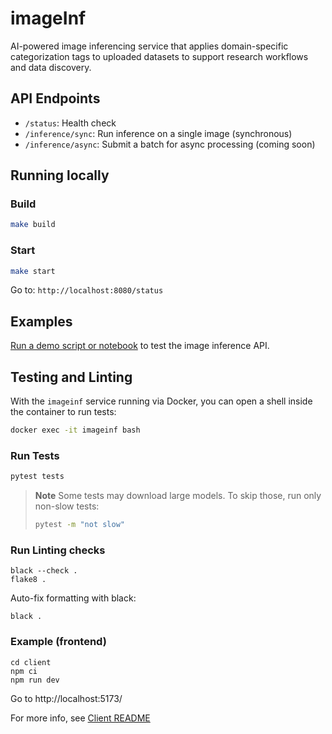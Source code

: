 # imageInf

AI-powered image inferencing service that applies domain-specific categorization tags to
uploaded datasets to support research workflows and data discovery.

## API Endpoints

- `/status`: Health check
- `/inference/sync`: Run inference on a single image (synchronous)
- `/inference/async`: Submit a batch for async processing (coming soon)

## Running locally

### Build

```bash
make build
```

### Start

```bash
make start
```

Go to:  `http://localhost:8080/status`

## Examples

[Run a demo script or notebook](example/README.md) to test the image inference API.

## Testing and Linting

With the `imageinf` service running via Docker, you can open a shell inside the container to run tests:

```bash
docker exec -it imageinf bash
```

### Run Tests
```bash
pytest tests
```

> **Note**
> Some tests may download large models. To skip those, run only non-slow tests:
> ```bash
> pytest -m "not slow"
> ```
>
### Run Linting checks
```
black --check .
flake8 .
```

Auto-fix formatting with black:
```
black .
```

### Example (frontend)

```
cd client
npm ci
npm run dev
```

Go to http://localhost:5173/

For more info, see [Client README](client/README.md)
